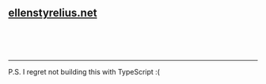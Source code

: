 ## [ellenstyrelius.net](https://www.ellenstyrelius.net/)

<br />
<br />
<br />

---

P.S. I regret not building this with TypeScript :(
